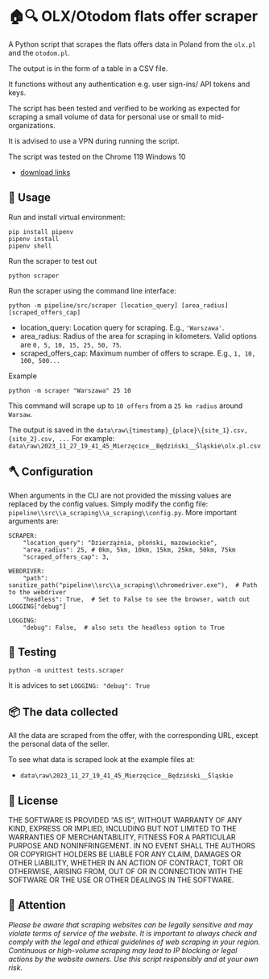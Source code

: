 # 🏠🔍 OLX/Otodom flats offer scraper

A Python script that scrapes the flats offers data in Poland from the `olx.pl` and the `otodom.pl`.

The output is in the form of a table in a CSV file.

It functions without any authentication e.g. user sign-ins/ API tokens and keys.

The script has been tested and verified to be working as expected
for scraping a small volume of data for personal use or small to mid-organizations.

It is advised to use a VPN during running the script.

The script was tested on the Chrome 119 Windows 10

- [download links](https://stackoverflow.com/a/77614979/12490791)

## 🔨 Usage

Run and install virtual environment:

```
pip install pipenv
pipenv install
pipenv shell
```

Run the scraper to test out

```
python scraper
```

Run the scraper using the command line interface:

```
python -m pipeline/src/scraper [location_query] [area_radius] [scraped_offers_cap]
```

- location_query: Location query for scraping. E.g., `'Warszawa'`.
- area_radius: Radius of the area for scraping in kilometers. Valid options are `0, 5, 10, 15, 25, 50, 75`.
- scraped_offers_cap: Maximum number of offers to scrape. E.g., `1, 10, 100, 500...`

Example

```
python -m scraper "Warszawa" 25 10
```

This command will scrape up to `10 offers` from a `25 km radius` around `Warsaw`.

The output is saved in the `data\raw\{timestamp}_{place}\{site_1}.csv, {site_2}.csv, ...`
For example: `data\raw\2023_11_27_19_41_45_Mierzęcice__Będziński__Śląskie\olx.pl.csv`

## 🪓 Configuration

When arguments in the CLI are not provided the missing values are replaced by the config values.
Simply modify the config file: `pipeline\\src\\a_scraping\\a_scraping\\config.py`.
More important arguments are:

```
SCRAPER:
    "location_query": "Dzierzążnia, płoński, mazowieckie",
    "area_radius": 25, # 0km, 5km, 10km, 15km, 25km, 50km, 75km
    "scraped_offers_cap": 3,

WEBDRIVER:
    "path": sanitize_path("pipeline\\src\\a_scraping\\chromedriver.exe"),  # Path to the webdriver
    "headless": True,  # Set to False to see the browser, watch out LOGGING["debug"]

LOGGING:
    "debug": False,  # also sets the headless option to True
```

## 🤖 Testing

```
python -m unittest tests.scraper
```

It is advices to set `LOGGING: "debug": True`

## 📦 The data collected

All the data are scraped from the offer, with the corresponding URL,
except the personal data of the seller.

To see what data is scraped look at the example files at:

- `data\raw\2023_11_27_19_41_45_Mierzęcice__Będziński__Śląskie`

## 📜 License

THE SOFTWARE IS PROVIDED “AS IS”, WITHOUT WARRANTY OF ANY KIND, EXPRESS OR IMPLIED, INCLUDING BUT NOT LIMITED TO THE WARRANTIES OF MERCHANTABILITY, FITNESS FOR A PARTICULAR PURPOSE AND NONINFRINGEMENT. IN NO EVENT SHALL THE AUTHORS OR COPYRIGHT HOLDERS BE LIABLE FOR ANY CLAIM, DAMAGES OR OTHER LIABILITY, WHETHER IN AN ACTION OF CONTRACT, TORT OR OTHERWISE, ARISING FROM, OUT OF OR IN CONNECTION WITH THE SOFTWARE OR THE USE OR OTHER DEALINGS IN THE SOFTWARE.

## 🚨 Attention

_Please be aware that scraping websites can be legally sensitive and may violate terms of service of the website. It is important to always check and comply with the legal and ethical guidelines of web scraping in your region. Continuous or high-volume scraping may lead to IP blocking or legal actions by the website owners. Use this script responsibly and at your own risk._
